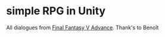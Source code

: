 # simple RPG in Unity

All dialogues from [Final Fantasy V Advance](https://gamefaqs.gamespot.com/gba/930369-final-fantasy-v-advance/faqs/55330). Thank's to Benoît